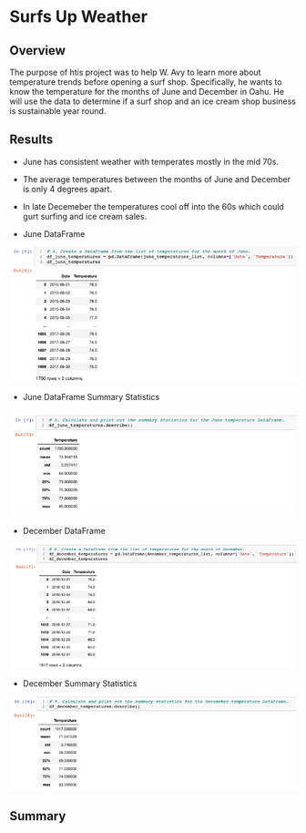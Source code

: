 # Surfs Up Weather

## Overview
The purpose of htis project was to help W. Avy to learn more about temperature trends before opening a surf shop.  Specifically, he wants to know the temperature for the months of June and December in Oahu.  He will use the data to determine if a surf shop and an ice cream shop business is sustainable year round.

## Results

- June has consistent weather with temperates mostly in the mid 70s.
- The average temperatures between the months of June and December is only 4 degrees apart.
- In late Decemeber the temperatures cool off into the 60s which could gurt surfing and ice cream sales.


- June DataFrame

![June df](https://github.com/cadejackson/Surfs_Up/blob/main/Resources/June%20df.png)

- June DataFrame Summary Statistics

![June Summary Statistics](https://github.com/cadejackson/Surfs_Up/blob/main/Resources/June%20df%20statistics.png)

- December DataFrame

![December df](https://github.com/cadejackson/Surfs_Up/blob/main/Resources/December%20df.png)

- December Summary Statistics

![December Summary Statistics](https://github.com/cadejackson/Surfs_Up/blob/main/Resources/December%20df%20statistics.png)


## Summary
